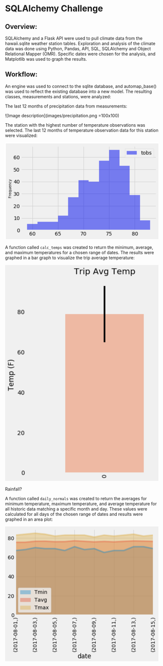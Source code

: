 # SQLAlchemy Challenge

## Overview: 

SQLAlchemy and a Flask API were used to pull climate data from the hawaii.sqlite weather station tables. Exploration and analysis of the climate data was done using Python, Pandas, API, SQL, SQLAlchemy and Object Relational Mapper (OMR). Specific dates were chosen for the analysis, and Matplotlib was used to graph the results. 

## Workflow:

An engine was used to connect to the sqlite database, and automap_base() was used to reflect the existing database into a new model. The resulting classes, measurements and stations, were analyzed:

The last 12 months of precipitation data from measurements:

![Image description](images/precipitation.png =100x100)

The station with the highest number of temperature observations was selected. The last 12 months of temperature observation data for this station were visualized: 

![Image description](images/tobs.png)

A function called `calc_temps` was created to return the minimum, average, and maximum temperatures for a chosen range of dates. The results were graphed in a bar graph to visualize the trip average temperature: 

![Image description](images/avgTemp.png)
 

Rainfall?

A function called `daily_normals` was created to return the averages for minimum temperature, maximum temperature, and average temperature for all historic data matching a specific month and day. These values were calculated for all days of the chosen range of dates and results were graphed in an area plot:

![Image description](images/dailyNormals.png) 
